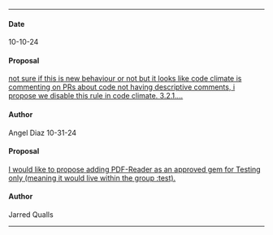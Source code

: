 ***
#### Date
10-10-24
#### Proposal
[not sure if this is new behaviour or not but it looks like code climate is commenting on PRs about code not having descriptive comments, i propose we disable this rule in code climate.
3.2.1....](https://flipswitch.slack.com/archives/C02GC9LSTFT/p1728599487990129)
#### Author
Angel Diaz
10-31-24
#### Proposal
[I would like to propose adding PDF-Reader as an approved gem for Testing only (meaning it would live within the group :test).](https://flipswitch.slack.com/archives/C02GC9LSTFT/p1730333547480699)
#### Author
Jarred Qualls
***
